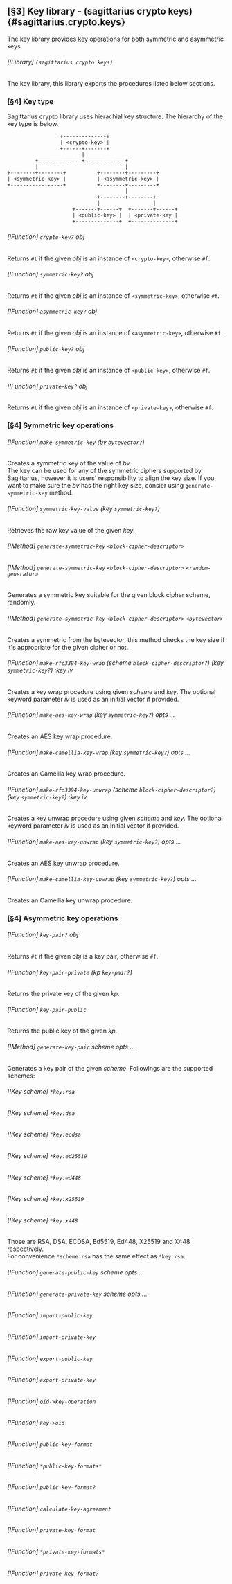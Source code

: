 [§3] Key library - (sagittarius crypto keys) {#sagittarius.crypto.keys}
------------------------------------------------------

The key library provides key operations for both symmetric and asymmetric
keys.

###### [!Library] `(sagittarius crypto keys)`

The key library, this library exports the procedures listed below sections.

### [§4] Key type

Sagittarius crypto library uses hierachial key structure. The hierarchy of
the key type is below.

```
                 +--------------+
                 | <crypto-key> |
                 +------+-------+
                        |
         +--------------+-------------+
         |                            |
+--------+--------+          +--------+---------+
| <symmetric-key> |          | <asymmetric-key> |
+-----------------+          +--------+---------+
                                      |
                             +--------+--------+
                             |                 |
                     +-------+------+  +-------+------+
                     | <public-key> |  | <private-key |
                     +--------------+  +--------------+
```

###### [!Function] `crypto-key?` _obj_

Returns `#t` if the given _obj_ is an instance of `<crypto-key>`,
otherwise `#f`.

###### [!Function] `symmetric-key?` _obj_

Returns `#t` if the given _obj_ is an instance of `<symmetric-key>`,
otherwise `#f`.

###### [!Function] `asymmetric-key?` _obj_

Returns `#t` if the given _obj_ is an instance of `<asymmetric-key>`,
otherwise `#f`.

###### [!Function] `public-key?` _obj_

Returns `#t` if the given _obj_ is an instance of `<public-key>`,
otherwise `#f`.

###### [!Function] `private-key?` _obj_

Returns `#t` if the given _obj_ is an instance of `<private-key>`,
otherwise `#f`.

### [§4] Symmetric key operations

###### [!Function] `make-symmetric-key` (_bv_ `bytevector?`)

Creates a symmetric key of the value of _bv_.  
The key can be used for any of the symmetric ciphers supported by
Sagittarius, however it is users' responsibility to align the key
size. If you want to make sure the _bv_ has the right key size,
consier using `generate-symmetric-key` method.

###### [!Function] `symmetric-key-value` (_key_ `symmetric-key?`)

Retrieves the raw key value of the given _key_.

###### [!Method] `generate-symmetric-key` `<block-cipher-descriptor>`
###### [!Method] `generate-symmetric-key` `<block-cipher-descriptor>` `<random-generator>`

Generates a symmetric key suitable for the given block cipher scheme, 
randomly.

###### [!Method] `generate-symmetric-key` `<block-cipher-descriptor>` `<bytevector>`

Creates a symmetric from the bytevector, this method checks the
key size if it's appropriate for the given cipher or not.

###### [!Function] `make-rfc3394-key-wrap` (_scheme_ `block-cipher-descriptor?`) (_key_ `symmetric-key?`) :key _iv_

Creates a key wrap procedure using given _scheme_ and _key_. The optional
keyword parameter _iv_ is used as an initial vector if provided.

###### [!Function] `make-aes-key-wrap` (_key_ `symmetric-key?`) _opts_ _..._

Creates an AES key wrap procedure.

###### [!Function] `make-camellia-key-wrap` (_key_ `symmetric-key?`) _opts_ _..._

Creates an Camellia key wrap procedure.

###### [!Function] `make-rfc3394-key-unwrap` (_scheme_ `block-cipher-descriptor?`) (_key_ `symmetric-key?`) :key _iv_

Creates a key unwrap procedure using given _scheme_ and _key_. The optional
keyword parameter _iv_ is used as an initial vector if provided.

###### [!Function] `make-aes-key-unwrap` (_key_ `symmetric-key?`) _opts_ _..._

Creates an AES key unwrap procedure.

###### [!Function] `make-camellia-key-unwrap` (_key_ `symmetric-key?`) _opts_ _..._

Creates an Camellia key unwrap procedure.


### [§4] Asymmetric key operations

###### [!Function] `key-pair?` _obj_

Returns `#t` if the given _obj_ is a key pair, otherwise `#f`.

###### [!Function] `key-pair-private` (_kp_ `key-pair?`)

Returns the private key of the given _kp_.

###### [!Function] `key-pair-public`

Returns the public key of the given _kp_.

###### [!Method] `generate-key-pair` _scheme_ _opts_ _..._

Generates a key pair of the given _scheme_. Followings are the supported
schemes:

###### [!Key scheme] `*key:rsa`
###### [!Key scheme] `*key:dsa`
###### [!Key scheme] `*key:ecdsa`
###### [!Key scheme] `*key:ed25519`
###### [!Key scheme] `*key:ed448`
###### [!Key scheme] `*key:x25519`
###### [!Key scheme] `*key:x448`

Those are RSA, DSA, ECDSA, Ed5519, Ed448, X25519 and X448 respectively.  
For convenience `*scheme:rsa` has the same effect as `*key:rsa`.

###### [!Function] `generate-public-key` _scheme_ _opts_ ...
###### [!Function] `generate-private-key` _scheme_ _opts_ ...

###### [!Function] `import-public-key`
###### [!Function] `import-private-key`

###### [!Function] `export-public-key`
###### [!Function] `export-private-key`

###### [!Function] `oid->key-operation`
###### [!Function] `key->oid`

###### [!Function] `public-key-format`
###### [!Function] `*public-key-formats*`
###### [!Function] `public-key-format?`
###### [!Function] `calculate-key-agreement`
###### [!Function] `private-key-format`
###### [!Function] `*private-key-formats*`
###### [!Function] `private-key-format?`
